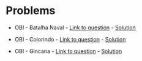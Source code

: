 # Problems

* OBI - Batalha Naval - [Link to question](http://olimpiada.ic.unicamp.br/pratique/programacao/nivel2/2010f1p2_batalha) - [Solution]()

* OBI - Colorindo - [Link to question](http://olimpiada.ic.unicamp.br/pratique/programacao/nivel1/2011f2p1_colorir) - [Solution]()

* OBI - Gincana - [Link to question](http://olimpiada.ic.unicamp.br/pratique/programacao/nivelj/2011f2pj_gincana) - [Solution]()